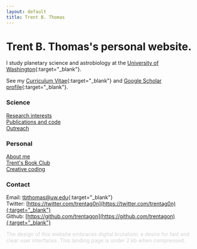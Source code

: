 ```yaml
---
layout: default
title: Trent B. Thomas
---
```

# Trent B. Thomas's personal website.

I study planetary science and astrobiology at the [University of Washington](https://ess.uw.edu/people/trent-thomas/){:target="_blank"}.

See my [Curriculum Vitae](assets/tthomas_cv.pdf){:target="_blank"} and [Google Scholar profile](https://scholar.google.com/citations?user=e_IjiKcAAAAJ&hl=en&authuser=1){:target="_blank"}.

### Science

[Research interests](/pages/research_interests.md) \
[Publications and code](/pages/publications_and_code.md) \
[Outreach](/pages/outreach.md)

### Personal

[About me](/pages/about.md) \
[Trent's Book Club](/pages/trents_book_club.md) \
[Creative coding](/pages/creative_coding.md)

### Contact

Email: [tbthomas@uw.edu](mailto:tbthomas@uw.edu){:target="_blank"} \
Twitter: [https://twitter.com/trentag0n](https://twitter.com/trentag0n){:target="_blank"} \
Github: [https://github.com/trentagon](https://github.com/trentagon){:target="_blank"}

<div style="color: lightgray;">
    The design of this website embraces digital brutalism: a desire for fast and clear user interfaces. This landing page is under 2 kb when compressed.
</div>